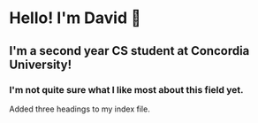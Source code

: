 # Hello! I'm David 👋
## I'm a second year CS student at Concordia University!
### I'm not quite sure what I like most about this field yet.





































Added three headings to my index file.
